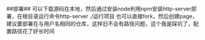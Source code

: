 ##部署##
可以下载源码在本地，然后通过安装node利用npm安装http-server部署，在根目录运行命令http-server ./运行项目
也可以直接fork，然后创建page，建议要部署在与用户名相同的仓库，这样旧不会有路径问题，这个我是踩坑了，配置路径花了好长时间
